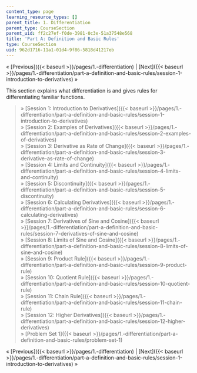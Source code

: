```yaml
---
content_type: page
learning_resource_types: []
parent_title: 1. Differentiation
parent_type: CourseSection
parent_uid: ff2c27ef-f0de-3981-0c3e-51a37548e568
title: 'Part A: Definition and Basic Rules'
type: CourseSection
uid: 962d1716-11a1-01d4-9f86-5818d41217eb
---
```


« [Previous]({{< baseurl >}}/pages/1.-differentiation) | [Next]({{< baseurl >}}/pages/1.-differentiation/part-a-definition-and-basic-rules/session-1-introduction-to-derivatives) »

This section explains what differentiation is and gives rules for differentiating familiar functions.

> » [Session 1: Introduction to Derivatives]({{< baseurl >}}/pages/1.-differentiation/part-a-definition-and-basic-rules/session-1-introduction-to-derivatives)  
> » [Session 2: Examples of Derivatives]({{< baseurl >}}/pages/1.-differentiation/part-a-definition-and-basic-rules/session-2-examples-of-derivatives)  
> » [Session 3: Derivative as Rate of Change]({{< baseurl >}}/pages/1.-differentiation/part-a-definition-and-basic-rules/session-3-derivative-as-rate-of-change)  
> » [Session 4: Limits and Continuity]({{< baseurl >}}/pages/1.-differentiation/part-a-definition-and-basic-rules/session-4-limits-and-continuity)  
> » [Session 5: Discontinuity]({{< baseurl >}}/pages/1.-differentiation/part-a-definition-and-basic-rules/session-5-discontinuity)  
> » [Session 6: Calculating Derivatives]({{< baseurl >}}/pages/1.-differentiation/part-a-definition-and-basic-rules/session-6-calculating-derivatives)  
> » [Session 7: Derivatives of Sine and Cosine]({{< baseurl >}}/pages/1.-differentiation/part-a-definition-and-basic-rules/session-7-derivatives-of-sine-and-cosine)  
> » [Session 8: Limits of Sine and Cosine]({{< baseurl >}}/pages/1.-differentiation/part-a-definition-and-basic-rules/session-8-limits-of-sine-and-cosine)  
> » [Session 9: Product Rule]({{< baseurl >}}/pages/1.-differentiation/part-a-definition-and-basic-rules/session-9-product-rule)  
> » [Session 10: Quotient Rule]({{< baseurl >}}/pages/1.-differentiation/part-a-definition-and-basic-rules/session-10-quotient-rule)  
> » [Session 11: Chain Rule]({{< baseurl >}}/pages/1.-differentiation/part-a-definition-and-basic-rules/session-11-chain-rule)  
> » [Session 12: Higher Derivatives]({{< baseurl >}}/pages/1.-differentiation/part-a-definition-and-basic-rules/session-12-higher-derivatives)  
> » [Problem Set 1]({{< baseurl >}}/pages/1.-differentiation/part-a-definition-and-basic-rules/problem-set-1)

« [Previous]({{< baseurl >}}/pages/1.-differentiation) | [Next]({{< baseurl >}}/pages/1.-differentiation/part-a-definition-and-basic-rules/session-1-introduction-to-derivatives) »